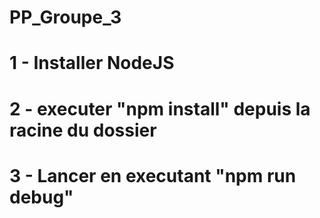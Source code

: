 # PP_Groupe_3

# 1 - Installer NodeJS
# 2 - executer "npm install" depuis la racine du dossier
# 3 - Lancer en executant "npm run debug"